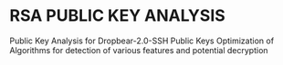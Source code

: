 # RSA PUBLIC KEY ANALYSIS

Public Key Analysis for Dropbear-2.0-SSH Public Keys
Optimization of Algorithms for detection of various features and potential decryption
